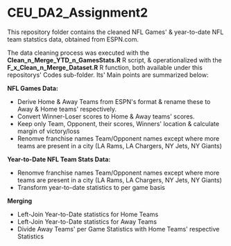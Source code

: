# CEU_DA2_Assignment2

This repository folder contains the cleaned NFL Games' & year-to-date NFL team statstics data, obtained from ESPN.com.

The data cleaning process was executed with the **Clean_n_Merge_YTD_n_GamesStats.R** R script, & operationalized with the **F_x_Clean_n_Merge_Dataset.R** R function, both available under this repositorys' Codes sub-folder. Its' Main points are summarized below:

**NFL Games Data:**

 - Derive Home & Away Teams from ESPN's format & rename these to Away & Home teams' respectively.
 - Convert Winner-Loser scores to Home & Away teams' scores.
 - Keep only Team, Opponent, their scores, Winners' location & calculate margin of victory/loss
 - Renomve franchise names Team/Opponent names except where more teams are present in a city (LA Rams, LA Chargers, NY Jets, NY Giants)
 
**Year-to-Date NFL Team Stats Data:**

 - Renomve franchise names Team/Opponent names except where more teams are present in a city (LA Rams, LA Chargers, NY Jets, NY Giants)
 - Transform year-to-date statistics to per game basis
 
**Merging**
  
 - Left-Join Year-to-Date statistics for Home Teams
 - Left-Join Year-to-Date statistics for Away Teams
 - Divide Away Teams' per Game Statistics with Home Teams' respective Statistics 
 
